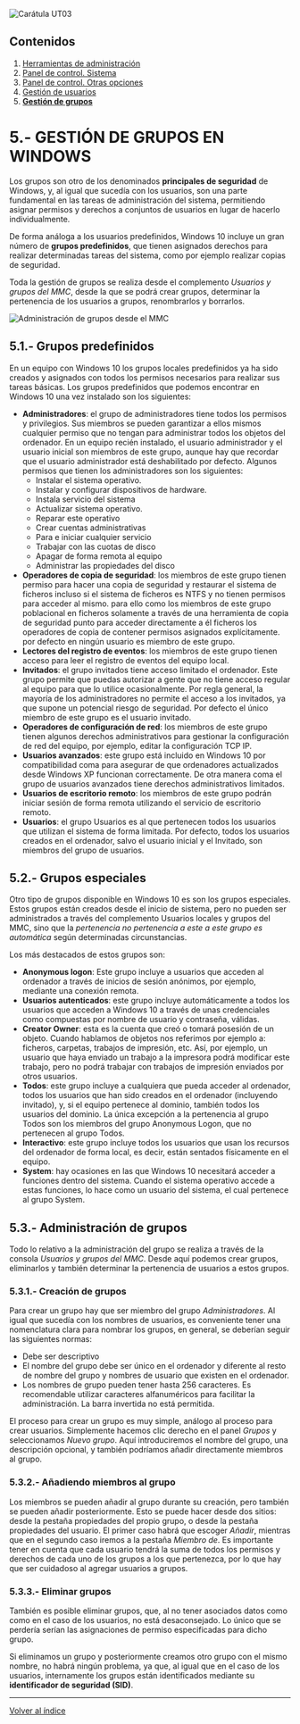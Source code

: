 <link rel="stylesheet" href="../styles.css">

<link rel="stylesheet" href="../styles.css">

![Carátula UT03](imgs/caratula_ut03.png)

## Contenidos

1. [Herramientas de administración](01_herramientas_administración.md)
2. [Panel de control. Sistema](02_sistema.md)
3. [Panel de control. Otras opciones](03_otras_opciones.md)
4. [Gestión de usuarios](04_usuarios.md)
5. [**Gestión de grupos**](05_grupos.md)


# 5.- GESTIÓN DE GRUPOS EN WINDOWS

Los grupos son otro de los denominados **principales de seguridad** de Windows, y, al igual que sucedía con los usuarios, son una parte fundamental en las tareas de administración del sistema, permitiendo asignar permisos y derechos a conjuntos de usuarios en lugar de hacerlo individualmente.

De forma análoga a los usuarios predefinidos, Windows 10 incluye un gran número de **grupos predefinidos**, que tienen asignados derechos para realizar determinadas tareas del sistema, como por ejemplo realizar copias de seguridad.

Toda la gestión de grupos se realiza desde el complemento *Usuarios y grupos del MMC*, desde la que se podrá crear grupos, determinar la pertenencia de los usuarios a grupos, renombrarlos y borrarlos.

![Administración de grupos desde el MMC](imgs/grupos_mmc.png)


## 5.1.- Grupos predefinidos

En un equipo con Windows 10 los grupos locales predefinidos ya ha sido creados y asignados con todos los permisos necesarios para realizar sus tareas básicas. Los grupos predefinidos que podemos encontrar en Windows 10 una vez instalado son los siguientes: 

- **Administradores**: el grupo de administradores tiene todos los permisos y privilegios. Sus miembros se pueden garantizar a ellos mismos cualquier permiso que no tengan para administrar todos los objetos del ordenador. En un equipo recién instalado, el usuario administrador y el usuario inicial son miembros de este grupo, aunque hay que recordar que el usuario administrador está deshabilitado por defecto. Algunos permisos que tienen los administradores son los siguientes:
    - Instalar el sistema operativo.
    - Instalar y configurar dispositivos de hardware.
    - Instala servicio del sistema 
    - Actualizar sistema operativo.
    - Reparar este operativo 
    - Crear cuentas administrativas 
    - Para e iniciar cualquier servicio 
    - Trabajar con las cuotas de disco 
    - Apagar de forma remota al equipo 
    - Administrar las propiedades del disco 
- **Operadores de copia de seguridad**: los miembros de este grupo tienen permiso para hacer una copia de seguridad y restaurar el sistema de ficheros incluso si el sistema de ficheros es NTFS y no tienen permisos para acceder al mismo. para ello como los miembros de este grupo poblacional en ficheros solamente a través de una herramienta de copia de seguridad punto para acceder directamente a él ficheros los operadores de copia de contener permisos asignados explícitamente. por defecto en ningún usuario es miembro de este grupo. 
- **Lectores del registro de eventos**: los miembros de este grupo tienen acceso para leer el registro de eventos del equipo local.
- **Invitados**: el grupo invitados tiene acceso limitado el ordenador. Este grupo permite que puedas autorizar a gente que no tiene acceso regular al equipo para que lo utilice ocasionalmente. Por regla general, la mayoría de los administradores no permite el acceso a los invitados, ya que supone un potencial riesgo de seguridad. Por defecto el único miembro de este grupo es el usuario invitado. 
- **Operadores de configuración de red**: los miembros de este grupo tienen algunos derechos administrativos para gestionar la configuración de red del equipo, por ejemplo, editar la configuración TCP IP. 
- **Usuarios avanzados**: este grupo está incluido en Windows 10 por compatibilidad coma para asegurar de que ordenadores actualizados desde Windows XP funcionan correctamente. De otra manera coma el grupo de usuarios avanzados tiene derechos administrativos limitados. 
- **Usuarios de escritorio remoto**: los miembros de este grupo podrán iniciar sesión de forma remota utilizando el servicio de escritorio remoto. 
- **Usuarios**: el grupo Usuarios es al que pertenecen todos los usuarios que utilizan el sistema de forma limitada. Por defecto, todos los usuarios creados en el ordenador, salvo el usuario inicial y el Invitado, son miembros del grupo de usuarios.


## 5.2.- Grupos especiales

Otro tipo de grupos disponible en Windows 10 es son los grupos especiales. Estos grupos están creados desde el inicio de sistema, pero no pueden ser administrados a través del complemento Usuarios locales y grupos del MMC, sino que la _pertenencia no pertenencia a este a este grupo es automática_ según determinadas circunstancias.

Los más destacados de estos grupos son: 

- **Anonymous logon**: Este grupo incluye a usuarios que acceden al ordenador a través de inicios de sesión anónimos, por ejemplo, mediante una conexión remota. 
- **Usuarios autenticados**: este grupo incluye automáticamente a todos los usuarios que acceden a Windows 10 a través de unas credenciales como compuestas por nombre de usuario y contraseña, válidas. 
- **Creator Owner**: esta es la cuenta que creó o tomará posesión de un objeto. Cuando hablamos de objetos nos referimos por ejemplo a: ficheros, carpetas, trabajos de impresión, etc. Así, por ejemplo, un usuario que haya enviado un trabajo a la impresora podrá modificar este trabajo, pero no podrá trabajar con trabajos de impresión enviados por otros usuarios. 
- **Todos**: este grupo incluye a cualquiera que pueda acceder al ordenador, todos los usuarios que han sido creados en el ordenador (incluyendo invitado), y, si el equipo pertenece al dominio, también todos los usuarios del dominio. La única excepción a la pertenencia al grupo Todos son los miembros del grupo Anonymous Logon, que no pertenecen al grupo Todos. 
- **Interactivo**: este grupo incluye todos los usuarios que usan los recursos del ordenador de forma local, es decir, están sentados físicamente en el equipo.
- **System**: hay ocasiones en las que Windows 10 necesitará acceder a funciones dentro del sistema. Cuando el sistema operativo accede a estas funciones, lo hace como un usuario del sistema, el cual pertenece al grupo System.


## 5.3.- Administración de grupos 

Todo lo relativo a la administración del grupo se realiza a través de la consola *Usuarios y grupos del MMC*. Desde aquí podemos crear grupos, eliminarlos y también determinar la pertenencia de usuarios a estos grupos. 


### 5.3.1.- Creación de grupos

Para crear un grupo hay que ser miembro del grupo *Administradores*. Al igual que sucedía con los nombres de usuarios, es conveniente tener una nomenclatura clara para nombrar los grupos, en general, se deberían seguir las siguientes normas: 

- Debe ser descriptivo 
- El nombre del grupo debe ser único en el ordenador y diferente al resto de nombre del grupo y nombres de usuario que existen en el ordenador. 
- Los nombres de grupo pueden tener hasta 256 caracteres. Es recomendable utilizar caracteres alfanuméricos para facilitar la administración. La barra invertida no está permitida. 
  
El proceso para crear un grupo es muy simple, análogo al proceso para crear usuarios. Simplemente hacemos clic derecho en el panel *Grupos* y seleccionamos *Nuevo grupo*. Aquí introduciremos el nombre del grupo, una descripción opcional, y también podríamos añadir directamente miembros al grupo. 


### 5.3.2.- Añadiendo miembros al grupo

Los miembros se pueden añadir al grupo durante su creación, pero también se pueden añadir posteriormente. Esto se puede hacer desde dos sitios: desde la pestaña propiedades del propio grupo, o desde la pestaña propiedades del usuario. El primer caso habrá que escoger *Añadir*, mientras que en el segundo caso iremos a la pestaña *Miembro de*. Es importante tener en cuenta que cada usuario tendrá la suma de todos los permisos y derechos de cada uno de los grupos a los que pertenezca, por lo que hay que ser cuidadoso al agregar usuarios a grupos.


### 5.3.3.- Eliminar grupos

También es posible eliminar grupos, que, al no tener asociados datos como como en el caso de los usuarios, no está desaconsejado. Lo único que se perdería serían las asignaciones de permiso especificadas para dicho grupo.

Si eliminamos un grupo y posteriormente creamos otro grupo con el mismo nombre, no habrá ningún problema, ya que, al igual que en el caso de los usuarios, internamente los grupos están identificados mediante su **identificador de seguridad (SID)**. 


*** 

[Volver al índice](index_UT03.md)